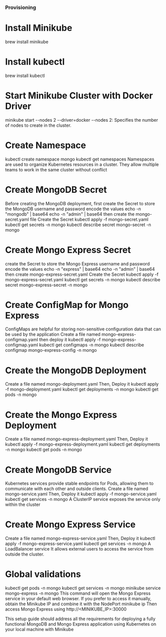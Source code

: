 
### Provisioning

# Install Minikube

brew install minikube

# Install kubectl

brew install kubectl

# Start Minikube Cluster with Docker Driver

minikube start --nodes 2 --driver=docker
--nodes 2: Specifies the number of nodes to create in the cluster.

# Create Namespace

kubectl create namespace mongo
kubectl get namespaces
Namespaces are used to organize Kubernetes resources in a cluster. They allow multiple teams to work in the same cluster without conflict

# Create MongoDB Secret

Before creating the MongoDB deployment, first create the Secret to store the MongoDB username and password
encode the values
echo -n "mongodb" | base64
echo -n "admin" | base64
then create the mongo-secret.yaml file
Create the Secret
kubectl apply -f mongo-secret.yaml
kubectl get secrets -n mongo
kubectl describe secret mongo-secret -n mongo


# Create Mongo Express Secret

create the Secret to store the Mongo Express username and password
encode the values
echo -n "express" | base64
echo -n "admin" | base64
then create mongo-express-secret.yaml
Create the Secret
kubectl apply -f mongo-express-secret.yaml
kubectl get secrets -n mongo
kubectl describe secret mongo-express-secret -n mongo


# Create ConfigMap for Mongo Express

ConfigMaps are helpful for storing non-sensitive configuration data that can be used by the application
Create a file named mongo-express-configmap.yaml
then deploy it
kubectl apply -f mongo-express-configmap.yaml
kubectl get configmaps -n mongo
kubectl describe configmap mongo-express-config -n mongo



# Create the MongoDB Deployment

Create a file named mongo-deployment.yaml
Then, Deploy it 
kubectl apply -f mongo-deployment.yaml
kubectl get deployments -n mongo
kubectl get pods -n mongo


# Create the Mongo Express Deployment

Create a file named mongo-express-deployment.yaml
Then, Deploy it 
kubectl apply -f mongo-express-deployment.yaml
kubectl get deployments -n mongo
kubectl get pods -n mongo


# Create MongoDB Service

Kubernetes services provide stable endpoints for Pods, allowing them to communicate with each other and outside clients.
Create a file named mongo-service.yaml
Then, Deploy it
kubectl apply -f mongo-service.yaml
kubectl get services -n mongo
A ClusterIP service exposes the service only within the cluster


# Create Mongo Express Service

Create a file named mongo-express-service.yaml
Then, Deploy it
kubectl apply -f mongo-express-service.yaml
kubectl get services -n mongo
A LoadBalancer service It allows external users to access the service from outside the cluster.


# Global validations

kubectl get pods -n mongo
kubectl get services -n mongo
minikube service mongo-express -n mongo
This command will open the Mongo Express service in your default web browser.
If you prefer to access it manually, obtain the Minikube IP and combine it with the NodePort
minikube ip
Then access Mongo Express using
http://<MINIKUBE_IP>:30000

This setup guide should address all the requirements for deploying a fully functional MongoDB and Mongo Express application using Kubernetes on your local machine with Minikube


